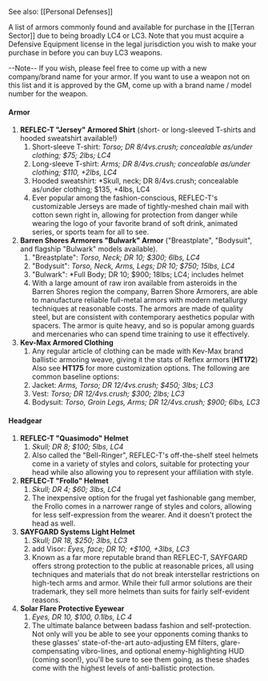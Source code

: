 See also: [[Personal Defenses]]

A list of armors commonly found and available for purchase in the [[Terran Sector]] due to being broadly LC4 or LC3. Note that you must acquire a Defensive Equipment license in the legal jurisdiction you wish to make your purchase in before you can buy LC3 weapons.

--Note--
If you wish, please feel free to come up with a new company/brand name for your armor. If you want to use a weapon not on this list and it is approved by the GM, come up with a brand name / model number for the weapon.
#### Armor
1. **REFLEC-T "Jersey" Armored Shirt** (short- or long-sleeved T-shirts and hooded sweatshirt available!)
	1. Short-sleeve T-shirt: *Torso; DR 8/4vs.crush; concealable as/under clothing; $75; 2lbs; LC4*
	2. Long-sleeve T-shirt: *Arms; DR 8/4vs.crush; concealable as/under clothing; $110, +2lbs, LC4*
	3. Hooded sweatshirt: *Skull, neck; DR 8/4vs.crush; concealable as/under clothing; $135, +4lbs, LC4
	4. Ever popular among the fashion-conscious, REFLEC-T's customizable Jerseys are made of tightly-meshed chain mail with cotton sewn right in, allowing for protection from danger while wearing the logo of your favorite brand of soft drink, animated series, or sports team for all to see.
2. **Barren Shores Armorers "Bulwark" Armor** ("Breastplate", "Bodysuit", and flagship "Bulwark" models available).
	1. "Breastplate": *Torso, Neck; DR 10; $300; 6lbs, LC4*
	2. "Bodysuit": *Torso, Neck, Arms, Legs; DR 10; $750; 15lbs, LC4*
	3. "Bulwark": *Full Body; DR 10; $900; 18lbs; LC4; includes helmet
	4. With a large amount of raw iron available from asteroids in the Barren Shores region the company, Barren Shore Armorers, are able to manufacture reliable full-metal armors with modern metallurgy techniques at reasonable costs. The armors are made of quality steel, but are consistent with contemporary aesthetics popular with spacers. The armor is quite heavy, and so is popular among guards and mercenaries who can spend time training to use it effectively.
3. **Kev-Max Armored Clothing**
	1. Any regular article of clothing can be made with Kev-Max brand ballistic armoring weave, giving it the stats of Reflex armors (**HT172**) Also see **HT175** for more customization options. The following are common baseline options:
	2. Jacket: *Arms, Torso; DR 12/4vs.crush; $450; 3lbs; LC3*
	3. Vest: *Torso; DR 12/4vs.crush; $300; 2lbs; LC3*
	4. Bodysuit: *Torso, Groin Legs, Arms; DR 12/4vs.crush; $900; 6lbs, LC3*
#### Headgear
1. **REFLEC-T "Quasimodo" Helmet**
	1. *Skull; DR 8; $100; 5lbs, LC4*
	2. Also called the "Bell-Ringer", REFLEC-T's off-the-shelf steel helmets come in a variety of styles and colors, suitable for protecting your head while also allowing you to represent your affiliation with style.
2. **REFLEC-T "Frollo" Helmet**
	1. *Skull; DR 4; $60; 3lbs, LC4*
	2. The inexpensive option for the frugal yet fashionable gang member, the Frollo comes in a narrower range of styles and colors, allowing for less self-expression from the wearer. And it doesn't protect the head as well.
3. **SAYFGARD Systems Light Helmet**
	1. *Skull; DR 18, $250; 3lbs, LC3*
	2. add Visor: *Eyes, face; DR 10; +$100, +3lbs, LC3*
	3. Known as a far more reputable brand than REFLEC-T, SAYFGARD offers strong protection to the public at reasonable prices, all using techniques and materials that do not break interstellar restrictions on high-tech arms and armor. While their full armor solutions are their trademark, they sell more helmets than suits for fairly self-evident reasons.
4. **Solar Flare Protective Eyewear**
	1. *Eyes, DR 10, $100, 0.1lbs, LC 4*
	2. The ultimate balance between badass fashion and self-protection. Not only will you be able to see your opponents coming thanks to these glasses' state-of-the-art auto-adjusting EM filters, glare-compensating vibro-lines, and optional enemy-highlighting HUD (coming soon!), you'll be sure to see them going, as these shades come with the highest levels of anti-ballistic protection.